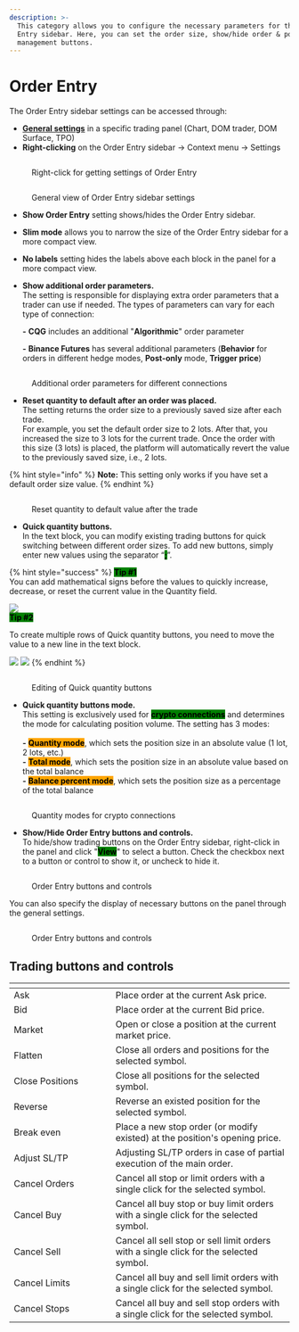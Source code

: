```yaml
---
description: >-
  This category allows you to configure the necessary parameters for the Order
  Entry sidebar. Here, you can set the order size, show/hide order & position
  management buttons.
---
```


# Order Entry

The Order Entry sidebar settings can be accessed through:

* [**General settings**](../chart-settings.md) in a specific trading panel (Chart, DOM trader, DOM Surface, TPO)
* **Right-clicking** on the Order Entry sidebar -> Context menu -> Settings

<figure><img src="../../../.gitbook/assets/order entry settings.png" alt=""><figcaption><p>Right-click for getting settings of Order Entry</p></figcaption></figure>

<figure><img src="../../../.gitbook/assets/Chart order entry.png" alt=""><figcaption><p>General view of Order Entry sidebar settings </p></figcaption></figure>

* **Show Order Entry** setting shows/hides the Order Entry sidebar.
* **Slim mode** allows you to narrow the size of the Order Entry sidebar for a more compact view.
* **No labels** setting hides the labels above each block in the panel for a more compact view.
*   **Show additional order parameters.** \
    The setting is responsible for displaying extra order parameters that a trader can use if needed. The types of parameters can vary for each type of connection:

    &#x20;**-** **CQG** includes an additional "**Algorithmic**" order parameter

    &#x20;**-** **Binance Futures** has several additional parameters (**Behavior** for orders in different hedge modes, **Post-only** mode, **Trigger price**)

<figure><img src="../../../.gitbook/assets/additional order parameters.png" alt=""><figcaption><p>Additional order parameters for different connections</p></figcaption></figure>

* **Reset quantity to default after an order was placed.** \
  The setting returns the order size to a previously saved size after each trade. \
  For example, you set the default order size to 2 lots. After that, you increased the size to 3 lots for the current trade. Once the order with this size (3 lots) is placed, the platform will automatically revert the value to the previously saved size, i.e., 2 lots.

{% hint style="info" %}
**Note:** This setting only works if you have set a default order size value.
{% endhint %}

<figure><img src="../../../.gitbook/assets/reset order to default.gif" alt=""><figcaption><p>Reset quantity to default value after the trade</p></figcaption></figure>

* **Quick quantity buttons.** \
  In the text block, you can modify existing trading buttons for quick switching between different order sizes. To add new buttons, simply enter new values using the separator “<mark style="background-color:green;">**;**</mark>”.

{% hint style="success" %}
<mark style="background-color:green;">**Tip #1**</mark>\
You can add mathematical signs before the values to quickly increase, decrease, or reset the current value in the Quantity field.

![](<../../../.gitbook/assets/image (413).png>)\
<mark style="background-color:green;">**Tip #2**</mark>

To create multiple rows of Quick quantity buttons, you need to move the value to a new line in the text block.

![](<../../../.gitbook/assets/image (416).png>) ![](<../../../.gitbook/assets/image (415).png>)
{% endhint %}

<figure><img src="../../../.gitbook/assets/Quick quantity buttons.gif" alt=""><figcaption><p>Editing of Quick quantity buttons</p></figcaption></figure>

* **Quick quantity buttons mode.** \
  This setting is exclusively used for <mark style="background-color:green;">**crypto connections**</mark> and determines the mode for calculating position volume. The setting has 3 modes:\
  \
  &#x20;**-** <mark style="background-color:orange;">**Quantity mode**</mark>, which sets the position size in an absolute value (1 lot, 2 lots, etc.)\
  &#x20;**-** <mark style="background-color:orange;">**Total mode**</mark>, which sets the position size in an absolute value based on the total balance\
  &#x20;**-** <mark style="background-color:orange;">**Balance percent mode**</mark>, which sets the position size as a percentage of the total balance

<figure><img src="../../../.gitbook/assets/quantity modes.png" alt=""><figcaption><p>Quantity modes for crypto connections</p></figcaption></figure>

* **Show/Hide Order Entry buttons and controls.** \
  To hide/show trading buttons on the Order Entry sidebar, right-click in the panel and click "<mark style="background-color:green;">**View**</mark>" to select a button. Check the checkbox next to a button or control to show it, or uncheck to hide it.

<figure><img src="../../../.gitbook/assets/setting of the sidebar OE.png" alt=""><figcaption><p>Order Entry buttons and controls</p></figcaption></figure>

You can also specify the display of necessary buttons on the panel through the general settings.

<figure><img src="../../../.gitbook/assets/trading quick buttons.png" alt=""><figcaption><p>Order Entry buttons and controls</p></figcaption></figure>

## Trading buttons and controls

<table><thead><tr><th width="167"></th><th></th></tr></thead><tbody><tr><td>Ask</td><td>Place order at the current Ask price.</td></tr><tr><td>Bid</td><td>Place order at the current Bid price.</td></tr><tr><td>Market</td><td>Open or close a position at the current market price.</td></tr><tr><td>Flatten</td><td>Close all orders and positions for the selected symbol.</td></tr><tr><td>Close Positions</td><td>Close all positions for the selected symbol.</td></tr><tr><td>Reverse</td><td>Reverse an existed position for the selected symbol.</td></tr><tr><td>Break even</td><td>Place a new stop order (or modify existed) at the position's opening price.</td></tr><tr><td>Adjust SL/TP</td><td>Adjusting SL/TP orders in case of partial execution of the main order.</td></tr><tr><td>Cancel Orders</td><td>Cancel all stop or limit orders with a single click for the selected symbol.</td></tr><tr><td>Cancel Buy</td><td>Cancel all buy stop or buy limit orders with a single click for the selected symbol.</td></tr><tr><td>Cancel Sell</td><td>Cancel all sell stop or sell limit orders with a single click for the selected symbol.</td></tr><tr><td>Cancel Limits</td><td>Cancel all buy and sell limit orders with a single click for the selected symbol.</td></tr><tr><td>Cancel Stops</td><td>Cancel all buy and sell stop orders with a single click for the selected symbol.</td></tr></tbody></table>


